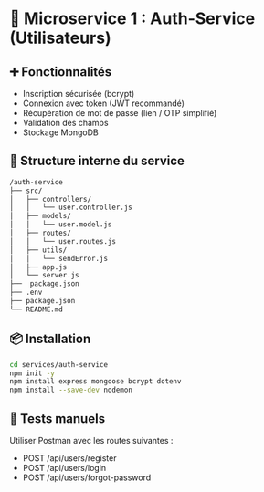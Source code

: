 # 🧩 Microservice 1 : Auth-Service (Utilisateurs)  

## ➕ Fonctionnalités
-   Inscription sécurisée (bcrypt)
-   Connexion avec token (JWT recommandé)
-   Récupération de mot de passe (lien / OTP simplifié)
-   Validation des champs
-   Stockage MongoDB

## 📁 Structure interne du service
```bash
/auth-service
├── src/
│   ├── controllers/
│   │   └── user.controller.js
│   ├── models/
│   │   └── user.model.js
│   ├── routes/
│   │   └── user.routes.js
│   ├── utils/
│   │   └── sendError.js
│   ├── app.js
│   └── server.js
├──  package.json
├── .env
├── package.json
└── README.md
```
## 📦 Installation

```bash
cd services/auth-service
npm init -y
npm install express mongoose bcrypt dotenv
npm install --save-dev nodemon
```

## 🧪 Tests manuels  
  
Utiliser Postman avec les routes suivantes :  
-   POST /api/users/register
-   POST /api/users/login
-   POST /api/users/forgot-password